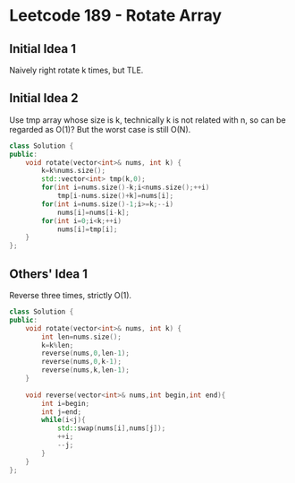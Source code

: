 # Leetcode 189 - Rotate Array

## Initial Idea 1
Naively right rotate k times, but TLE.

## Initial Idea 2
Use tmp array whose size is k, technically k is not related with n, so can be regarded as O(1)? But the worst case is still O(N).
```c++
class Solution {
public:
    void rotate(vector<int>& nums, int k) {
        k=k%nums.size();
        std::vector<int> tmp(k,0);
        for(int i=nums.size()-k;i<nums.size();++i)
            tmp[i-nums.size()+k]=nums[i];
        for(int i=nums.size()-1;i>=k;--i)
            nums[i]=nums[i-k];
        for(int i=0;i<k;++i)
            nums[i]=tmp[i];
    }
};
```

## Others' Idea 1
Reverse three times, strictly O(1).
```c++
class Solution {
public:
    void rotate(vector<int>& nums, int k) {
        int len=nums.size();
        k=k%len;
        reverse(nums,0,len-1);
        reverse(nums,0,k-1);
        reverse(nums,k,len-1);
    }
    
    void reverse(vector<int>& nums,int begin,int end){
        int i=begin;
        int j=end;
        while(i<j){
            std::swap(nums[i],nums[j]);
            ++i;
            --j;
        }
    }
};
```

